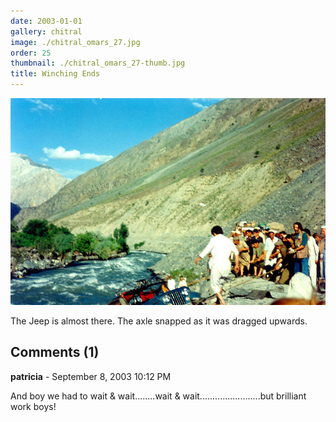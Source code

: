 ```yaml
---
date: 2003-01-01
gallery: chitral
image: ./chitral_omars_27.jpg
order: 25
thumbnail: ./chitral_omars_27-thumb.jpg
title: Winching Ends
---
```


![Winching Ends](./chitral_omars_27.jpg)

The Jeep is almost there. The axle snapped as it was dragged upwards.

<div id="comments">

## Comments (1)

<div id="comment">

**patricia** - September  8, 2003 10:12 PM

And boy we had to wait & wait........wait & wait........................but brilliant work boys!

</div>

</div>